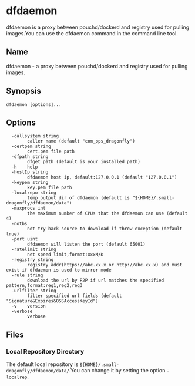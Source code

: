 # dfdaemon

dfdaemon is a proxy between pouchd/dockerd and registry used for pulling images.You can use the dfdaemon command in the command line tool.

## Name

dfdaemon - a proxy between pouchd/dockerd and registry used for pulling images.

## Synopsis

`dfdaemon [options]...`

## Options

```text
  -callsystem string
        caller name (default "com_ops_dragonfly")
  -certpem string
        cert.pem file path
  -dfpath string
        dfget path (default is your installed path)
  -h    help
  -hostIp string
        dfdaemon host ip, default:127.0.0.1 (default "127.0.0.1")
  -keypem string
        key.pem file path
  -localrepo string
        temp output dir of dfdaemon (default is "${HOME}/.small-dragonfly/dfdaemon/data")
  -maxprocs int
        the maximum number of CPUs that the dfdaemon can use (default 4)
  -notbs
        not try back source to download if throw exception (default true)
  -port uint
        dfdaemon will listen the port (default 65001)
  -ratelimit string
        net speed limit,format:xxxM/K
  -registry string
        registry addr(https://abc.xx.x or http://abc.xx.x) and must exist if dfdaemon is used to mirror mode
  -rule string
        download the url by P2P if url matches the specified pattern,format:reg1,reg2,reg3
  -urlfilter string
        filter specified url fields (default "Signature&Expires&OSSAccessKeyId")
  -v    version
  -verbose
        verbose
```

## Files

### Local Repository Directory

The default local repository is `${HOME}/.small-dragonfly/dfdaemon/data/`.You can change it by setting the option `-localrep`.